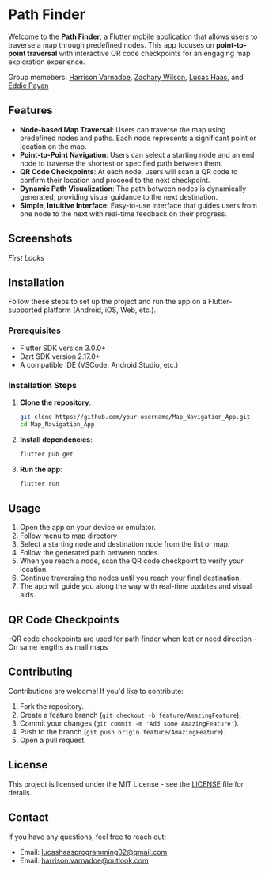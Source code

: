 # Path Finder

Welcome to the **Path Finder**, a Flutter mobile application that allows users to traverse a map through predefined nodes. This app focuses on **point-to-point traversal** with interactive QR code checkpoints for an engaging map exploration experience.

Group memebers: [Harrison Varnadoe](https://github.com/hvarnadoe), [Zachary Wilson](https://github.com/ThatOneZach), [Lucas Haas](https://github.com/Lucas-Haas-02), and [Eddie Payan](https://github.com/Eddie-Pyn)

## Features

- **Node-based Map Traversal**: Users can traverse the map using predefined nodes and paths. Each node represents a significant point or location on the map.
- **Point-to-Point Navigation**: Users can select a starting node and an end node to traverse the shortest or specified path between them.
- **QR Code Checkpoints**: At each node, users will scan a QR code to confirm their location and proceed to the next checkpoint.
- **Dynamic Path Visualization**: The path between nodes is dynamically generated, providing visual guidance to the next destination.
- **Simple, Intuitive Interface**: Easy-to-use interface that guides users from one node to the next with real-time feedback on their progress.

## Screenshots

*First Looks*


## Installation

Follow these steps to set up the project and run the app on a Flutter-supported platform (Android, iOS, Web, etc.).

### Prerequisites

- Flutter SDK version 3.0.0+
- Dart SDK version 2.17.0+
- A compatible IDE (VSCode, Android Studio, etc.)

### Installation Steps

1. **Clone the repository**:
   ```bash
   git clone https://github.com/your-username/Map_Navigation_App.git
   cd Map_Navigation_App
   ```

2. **Install dependencies**:
   ```bash
   flutter pub get
   ```

3. **Run the app**:
   ```bash
   flutter run
   ```

## Usage

1. Open the app on your device or emulator.
2. Follow menu to map directory
3. Select a starting node and destination node from the list or map.
4. Follow the generated path between nodes.
5. When you reach a node, scan the QR code checkpoint to verify your location.
6. Continue traversing the nodes until you reach your final destination.
7. The app will guide you along the way with real-time updates and visual aids.

## QR Code Checkpoints

-QR code checkpoints are used for path finder when lost or need direction
-On same lengths as mall maps

## Contributing

Contributions are welcome! If you'd like to contribute:

1. Fork the repository.
2. Create a feature branch (`git checkout -b feature/AmazingFeature`).
3. Commit your changes (`git commit -m 'Add some AmazingFeature'`).
4. Push to the branch (`git push origin feature/AmazingFeature`).
5. Open a pull request.

## License

This project is licensed under the MIT License - see the [LICENSE](LICENSE) file for details.

## Contact

If you have any questions, feel free to reach out:

- Email: lucashaasprogramming02@gmail.com
- Email: harrison.varnadoe@outlook.com
